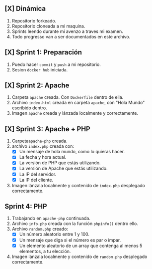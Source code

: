## [X] Dinámica
1. Repositorio forkeado.
2. Repositorio cloneada a mi maquina.
3. Sprints leendo durante mi avenzo a traves mi examen.
4. Todo progresso van a ser documentados en este archivo.

## [X] Sprint 1: Preparación

1. Puedo hacer `commit` y `push` a mi repositorio.
2. Sesion `docker hub` iniciada.

## [X] Sprint 2: Apache

1. Carpeta `apache` creada. Con `Dockerfile` dentro de ella.
2. Archivo `index.html` creada en carpeta `apache`, con "Hola Mundo" escribido dentro.
3. Imagen `apache` creada y lánzada localmente y correctamente.

## [X] Sprint 3: Apache + PHP

1. Carpeta`apache-php` creada.
2. archivo `index.php` creada con:
    - [X] Un mensaje de hola mundo, como lo quieras hacer.
    - [X] La fecha y hora actual.
    - [X] La versión de PHP que estás utilizando.
    - [X] La versión de Apache que estás utilizando.
    - [X] La IP del servidor.
    - [X] La IP del cliente.
3. Imagen lánzala localmente y contenido de `index.php` desplegado correctamente.

## Sprint 4: PHP

1. Trabajando en `apache-php` continuada.
2. Archivo `info.php` creada con la función `phpinfo()` dentro ello.
3. Archivo `random.php` creado:
    - [X] Un número aleatorio entre 1 y 100.
    - [X] Un mensaje que diga si el número es par o impar.
    - [X] Un elemento aleatorio de un array que contenga al menos 5 elementos, a tu elección.
4. Imagen lánzala localmente y contenido de `random.php` desplegado correctamente.